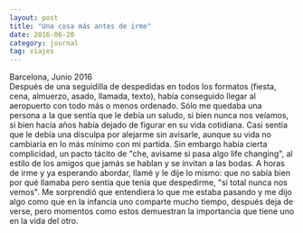 ```yaml
---
layout: post
title: "Una cosa más antes de irme"
date: 2016-06-20
category: journal
tag: viajes
---
```

  
Barcelona, Junio 2016  
Después de una seguidilla de despedidas en todos los formatos (fiesta, cena, almuerzo, asado, llamada, texto), había conseguido llegar al aeropuerto con todo más o menos ordenado. Sólo me quedaba una persona a la que sentía que le debía un saludo, si bien nunca nos veíamos, si bien hacía años había dejado de figurar en su vida cotidiana. Casi sentía que le debía una disculpa por alejarme sin avisarle, aunque su vida no cambiaría en lo más mínimo con mi partida. Sin embargo había cierta complicidad, un pacto tácito de "che, avisame si pasa algo life changing", al estilo de los amigos que jamás se hablan y se invitan a las bodas.
A horas de irme y ya esperando abordar, llamé y le dije lo mismo: que no sabía bien por qué llamaba pero sentía que tenía que despedirme, "si total nunca nos vemos". Me sorprendió que entendiera lo que me estaba pasando y me dijo algo como que en la infancia uno comparte mucho tiempo, después deja de verse, pero momentos como estos demuestran la importancia que tiene uno en la vida del otro.



